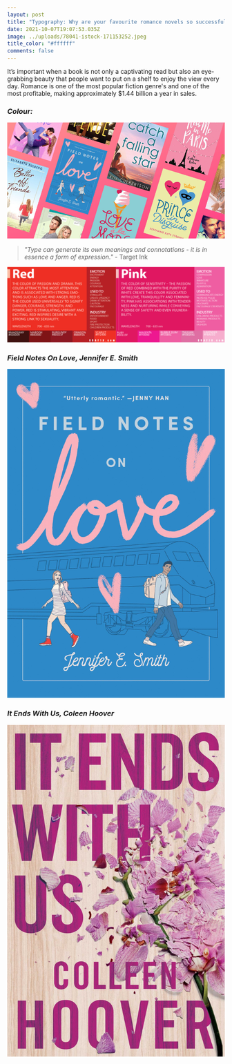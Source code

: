 ```yaml
---
layout: post
title: "Typography: Why are your favourite romance novels so successful?"
date: 2021-10-07T19:07:53.035Z
image: ../uploads/78041-istock-171153252.jpeg
title_color: "#ffffff"
comments: false
---
```

It’s important when a book is not only a captivating read but also an eye-grabbing beauty that people want to put on a shelf to enjoy the view every day. Romance is one of the most popular fiction genre's and one of the most profitable, making approximately $1.44 billion a year in sales. 

### ***Colour:***

![](../uploads/ya-romance-books-for-teens-image.png "What do all the romance books above have in common?")

> *"Type can generate its own meanings and connotations - it is in essence a form of expression."* - Target Ink

![](../uploads/kkkmmmm.png "The importance of colour typography  in romance books and what it symbolises.")

### ***Field Notes On Love, Jennifer E. Smith***

![](../uploads/81eibwfesrl.jpeg)

### *It Ends With Us, Coleen Hoover*

![](../uploads/817vqet828l.jpeg)